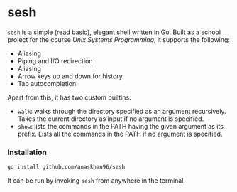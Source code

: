 # sesh

`sesh` is a simple (read basic), elegant shell written in Go. Built as a school project for the course _Unix Systems Programming_, it supports the following:
+ Aliasing
+ Piping and I/O redirection
+ Aliasing
+ Arrow keys up and down for history
+ Tab autocompletion

Apart from this, it has two custom builtins:
+ `walk`: walks through the directory specified as an argument recursively. Takes the current directory as input if no argument is specified.
+ `show`: lists the commands in the PATH having the given argument as its prefix. Lists all the commands in the PATH if no argument is specified.

### Installation

```bash
go install github.com/anaskhan96/sesh
```

It can be run by invoking `sesh` from anywhere in the terminal.
